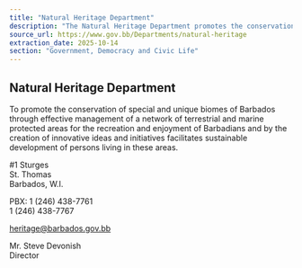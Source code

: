 ```yaml
---
title: "Natural Heritage Department"
description: "The Natural Heritage Department promotes the conservation and effective management of Barbados' terrestrial and marine protected areas for sustainable development and public enjoyment."
source_url: https://www.gov.bb/Departments/natural-heritage
extraction_date: 2025-10-14
section: "Government, Democracy and Civic Life"
---
```


## Natural Heritage Department

To promote the conservation of special and unique biomes of Barbados through effective management of a network of terrestrial and marine protected areas for the recreation and enjoyment of Barbadians and by the creation of innovative ideas and initiatives facilitates sustainable development of persons living in these areas.

#1 Sturges  
St. Thomas  
Barbados, W.I.

PBX: 1 (246) 438-7761  
1 (246) 438-7767

heritage@barbados.gov.bb

Mr. Steve Devonish  
Director
```